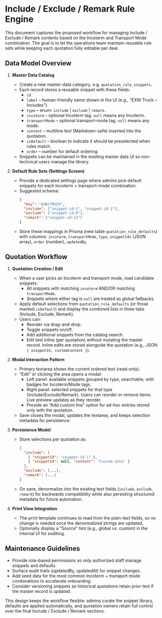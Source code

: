 # Include / Exclude / Remark Rule Engine

This document captures the proposed workflow for managing Include / Exclude / Remark contents based on the Incoterm and Transport Mode combination. The goal is to let the operations team maintain reusable rule sets while keeping each quotation fully editable per deal.

## Data Model Overview

1. **Master Data Catalog**
   - Create a new master-data category, e.g. `quotation_rule_snippets`.
   - Each record stores a reusable snippet with these fields:
     - `id`
     - `label` – human-friendly name shown in the UI (e.g., “EXW Truck – Includes”).
     - `type` – enum: `include` | `exclude` | `remark`.
     - `incoterm` – optional Incoterm tag. `null` means any Incoterm.
     - `transportMode` – optional transport-mode tag. `null` means any mode.
     - `content` – multiline text (Markdown-safe) inserted into the quotation.
     - `isDefault` – boolean to indicate it should be preselected when rules match.
     - `order` – number for default ordering.
   - Snippets can be maintained in the existing master data UI so non-technical users manage the library.

2. **Default Rule Sets (Settings Screen)**
   - Provide a dedicated settings page where admins pick default snippets for each Incoterm + transport-mode combination.
   - Suggested schema:
     ```json
     {
       "key": "EXW|TRUCK",
       "include": ["snippet-id-1", "snippet-id-2"],
       "exclude": ["snippet-id-6"],
       "remark": ["snippet-id-12"]
     }
     ```
   - Store these mappings in Prisma (new table `quotation_rule_defaults`) with columns: `incoterm`, `transportMode`, `type`, `snippetIds` (JSON array), `order` (number), `updatedBy`.

## Quotation Workflow

1. **Quotation Creation / Edit**
   - When a user picks an Incoterm and transport mode, load candidate snippets:
     - All snippets with matching `incoterm` AND/OR matching `transportMode`.
     - Snippets where either tag is `null` are treated as global fallbacks.
   - Apply default selections from `quotation_rule_defaults` (or those marked `isDefault`) and display the combined lists in three tabs (Include, Exclude, Remark).
   - Users can:
     - Reorder via drag-and-drop.
     - Toggle snippets on/off.
     - Add additional snippets from the catalog search.
     - Edit text inline (per quotation) without mutating the master record. Inline edits are stored alongside the quotation (e.g., JSON `{ snippetId, customContent }`).

2. **Modal Interaction Pattern**
   - Primary textarea shows the current ordered text (read-only).
   - “Edit” or clicking the area opens a modal:
     - Left panel: available snippets grouped by type, searchable, with badges for Incoterm/Mode tags.
     - Right panel: selected snippets for that type (Include/Exclude/Remark). Users can reorder or remove items. Live preview updates as they reorder.
     - Provide an “Add custom line” option for ad-hoc entries stored only with the quotation.
   - Save closes the modal, updates the textarea, and keeps selection metadata for persistence.

3. **Persistence Model**
   - Store selections per quotation as:
     ```json
     {
       "include": [
         { "snippetId": "snippet-id-1" },
         { "snippetId": null, "content": "Custom note" }
       ],
       "exclude": [...],
       "remark": [...]
     }
     ```
   - On save, denormalize into the existing text fields (`include`, `exclude`, `remark`) for backwards compatibility while also persisting structured metadata for future automation.

4. **Print View Integration**
   - The print template continues to read from the plain-text fields, so no change is needed once the denormalized strings are updated.
   - Optionally display a “Source” hint (e.g., global vs. custom) in the internal UI for auditing.

## Maintenance Guidelines

- Provide role-based permissions so only authorized staff manage snippets and defaults.
- Surface audit trails (updatedBy, updatedAt) for snippet changes.
- Add seed data for the most common Incoterm + transport mode combinations to accelerate onboarding.
- Consider versioning snippets so historical quotations retain prior text if the master record is updated.

This design keeps the workflow flexible: admins curate the snippet library, defaults are applied automatically, and quotation owners retain full control over the final Include / Exclude / Remark sections.
